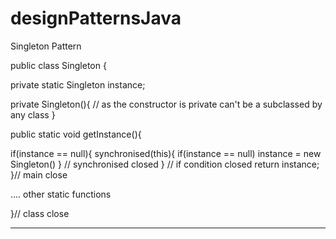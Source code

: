 # designPatternsJava
Singleton Pattern

public class Singleton {

private static Singleton instance;

private Singleton(){
  // as the constructor is private can't be a subclassed by any class
}

public static void getInstance(){

  if(instance == null){
      synchronised(this){
        if(instance == null)
          instance = new Singleton()
      } // synchronised closed
    } // if condition closed
    return instance;
  }// main close 
  
  .... other static functions
  
}// class close


-----------------------------------------------------------------------------------------

